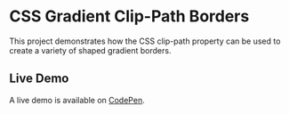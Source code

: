 # CSS Gradient Clip-Path Borders
This project demonstrates how the CSS clip-path property can be used to create a variety of shaped gradient borders.

## Live Demo
A live demo is available on [CodePen](https://codepen.io/GeorgePark/pen/ZoaRrV).